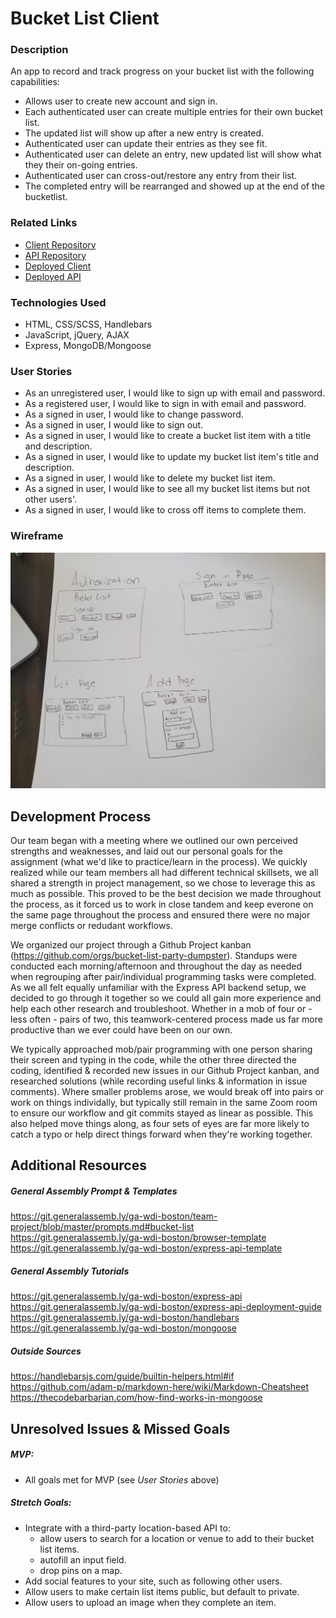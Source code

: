 # Bucket List Client
### Description
An app to record and track progress on your bucket list with the following capabilities:

- Allows user to create new account and sign in.
- Each authenticated user can create multiple entries for their own bucket list.
- The updated list will show up after a new entry is created.
- Authenticated user can update their entries as they see fit.
- Authenticated user can delete an entry, new updated list will show what they their on-going entries.
- Authenticated user can cross-out/restore any entry from their list.
- The completed entry will be rearranged and showed up at the end of the bucketlist.

### Related Links
- [Client Repository](https://github.com/bucket-list-party-dumpster/bucket-list-client)
- [API Repository](https://github.com/bucket-list-party-dumpster/bucket-list-express-api)
- [Deployed Client](https://bucket-list-party-dumpster.github.io/bucket-list-client)
- [Deployed API](https://party-dumpster-bucket-list.herokuapp.com/)

### Technologies Used
- HTML, CSS/SCSS, Handlebars
- JavaScript, jQuery, AJAX
- Express, MongoDB/Mongoose

### User Stories
- As an unregistered user, I would like to sign up with email and password.
- As a registered user, I would like to sign in with email and password.
- As a signed in user, I would like to change password.
- As a signed in user, I would like to sign out.
- As a signed in user, I would like to create a bucket list item with a title and description.
- As a signed in user, I would like to update my bucket list item's title and description.
- As a signed in user, I would like to delete my bucket list item.
- As a signed in user, I would like to see all my bucket list items but not other users'.
- As a signed in user, I would like to cross off items to complete them.

### Wireframe

![Wireframe](public/bl_wireframe.jpg)

## Development Process
Our team began with a meeting where we outlined our own perceived strengths and weaknesses, and laid out our personal goals for the assignment (what we'd like to practice/learn in the process). We quickly realized while our team members all had different technical skillsets, we all shared a strength in project management, so we chose to leverage this as much as possible. This proved to be the best decision we made throughout the process, as it forced us to work in close tandem and keep everone on the same page throughout the process and ensured there were no major merge conflicts or redudant workflows.

We organized our project through a Github Project kanban (https://github.com/orgs/bucket-list-party-dumpster). Standups were conducted each morning/afternoon and throughout the day as needed when regrouping after pair/individual programming tasks were completed. As we all felt equally unfamiliar with the Express API backend setup, we decided to go through it together so we could all gain more experience and help each other research and troubleshoot. Whether in a mob of four or - less often - pairs of two, this teamwork-centered process made us far more productive than we ever could have been on our own.

We typically approached mob/pair programming with one person sharing their screen and typing in the code, while the other three directed the coding, identified & recorded new issues in our Github Project kanban, and researched solutions (while recording useful links & information in issue comments). Where smaller problems arose, we would break off into pairs or work on things individally, but typically still remain in the same Zoom room to ensure our workflow and git commits stayed as linear as possible. This also helped move things along, as four sets of eyes are far more likely to catch a typo or help direct things forward when they're working together.

## Additional Resources

##### General Assembly Prompt & Templates
https://git.generalassemb.ly/ga-wdi-boston/team-project/blob/master/prompts.md#bucket-list
https://git.generalassemb.ly/ga-wdi-boston/browser-template
https://git.generalassemb.ly/ga-wdi-boston/express-api-template

##### General Assembly Tutorials
https://git.generalassemb.ly/ga-wdi-boston/express-api
https://git.generalassemb.ly/ga-wdi-boston/express-api-deployment-guide
https://git.generalassemb.ly/ga-wdi-boston/handlebars
https://git.generalassemb.ly/ga-wdi-boston/mongoose

##### Outside Sources
https://handlebarsjs.com/guide/builtin-helpers.html#if
https://github.com/adam-p/markdown-here/wiki/Markdown-Cheatsheet
https://thecodebarbarian.com/how-find-works-in-mongoose

## Unresolved Issues & Missed Goals
##### MVP:
- All goals met for MVP (see *User Stories* above)

##### Stretch Goals:
- Integrate with a third-party location-based API to:
  - allow users to search for a location or venue to add to their bucket list items.
  - autofill an input field.
  - drop pins on a map.
- Add social features to your site, such as following other users.
- Allow users to make certain list items public, but default to private.
- Allow users to upload an image when they complete an item.
